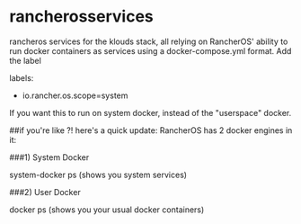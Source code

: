 # rancherosservices
rancheros services for the klouds stack, all relying on RancherOS' ability to run docker containers as services using a docker-compose.yml format.  Add the label

labels:
  - io.rancher.os.scope=system
 
If you want this to run on system docker, instead of the "userspace" docker.  


##if you're like ?!  here's a quick update:  RancherOS has 2 docker engines in it:

###1) System Docker

system-docker ps (shows you system services)

###2) User Docker

docker ps (shows you your usual docker containers)




